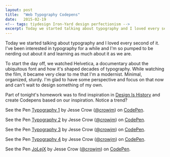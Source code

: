 ```yaml
---
layout: post
title:  "Web Typography Codepens"
date:   2015-02-19
<!-- tags: tiydesign Iron-Yard design perfectionism -->
excerpt: Today we started talking about typography and I loved every second of it.
---
```


<p>Today we started talking about typography and I loved every second of it. I've been interested in typography for a while and I'm so pumped to be nerding out about it and learning as much about it as we are.</p>
<p>To start the day off, we watched Helvetica, a documentary about the ubiquitous font and how it's shaped decades of typography. While watching the film, it became very clear to me that I'm a modernist. Minimal, organized, sturdy. I'm glad to have some perspective and focus on that now and can't wait to design something of my own.</p>
<p>Part of tonight's homework was to find inspiration in <a href="http://www.designishistory.com/">Design Is History</a> and create Codepens based on our inspiration. Notice a trend?</p>
<p data-height="268" data-theme-id="12329" data-slug-hash="vERVbg" data-default-tab="result" data-user="crowjm" class='codepen'>See the Pen <a href='http://codepen.io/crowjm/pen/vERVbg/'>Typography 1</a> by Jesse Crow (<a href='http://codepen.io/crowjm'>@crowjm</a>) on <a href='http://codepen.io'>CodePen</a>.</p>
<script async src="//assets.codepen.io/assets/embed/ei.js"></script>
<p data-height="268" data-theme-id="12329" data-slug-hash="ZYxqPZ" data-default-tab="result" data-user="crowjm" class='codepen'>See the Pen <a href='http://codepen.io/crowjm/pen/ZYxqPZ/'>Typography 2</a> by Jesse Crow (<a href='http://codepen.io/crowjm'>@crowjm</a>) on <a href='http://codepen.io'>CodePen</a>.</p>
<script async src="//assets.codepen.io/assets/embed/ei.js"></script>
<p data-height="268" data-theme-id="12329" data-slug-hash="radqbE" data-default-tab="result" data-user="crowjm" class='codepen'>See the Pen <a href='http://codepen.io/crowjm/pen/radqbE/'>Typography 3</a> by Jesse Crow (<a href='http://codepen.io/crowjm'>@crowjm</a>) on <a href='http://codepen.io'>CodePen</a>.</p>
<script async src="//assets.codepen.io/assets/embed/ei.js"></script>
<p data-height="268" data-theme-id="12329" data-slug-hash="XJExvr" data-default-tab="result" data-user="crowjm" class='codepen'>See the Pen <a href='http://codepen.io/crowjm/pen/XJExvr/'>Typography 4</a> by Jesse Crow (<a href='http://codepen.io/crowjm'>@crowjm</a>) on <a href='http://codepen.io'>CodePen</a>.</p>
<script async src="//assets.codepen.io/assets/embed/ei.js"></script>
<p data-height="268" data-theme-id="12329" data-slug-hash="JoLejX" data-default-tab="result" data-user="crowjm" class='codepen'>See the Pen <a href='http://codepen.io/crowjm/pen/JoLejX/'>JoLejX</a> by Jesse Crow (<a href='http://codepen.io/crowjm'>@crowjm</a>) on <a href='http://codepen.io'>CodePen</a>.</p>
<script async src="//assets.codepen.io/assets/embed/ei.js"></script>